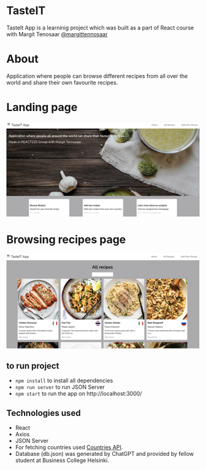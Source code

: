 # TasteIT

TasteIt App is a learninig project which was built as a part of React course with Margit Tenosaar [@margittennosaar](https://www.github.com/margittennosaar)

# About

Application where people can browse different recipes from all over the world and share their own favourite recipes.

# Landing page

![Screenshot](Screenshot.png)

# Browsing recipes page

![Screenshot](Screenshot1.png)

## to run project

- `npm install` to install all dependencies
- `npm run server` to run JSON Server
- `npm start` to run the app on http://localhost:3000/

## Technologies used

- React
- Axios
- JSON Server
- For fetching countries used [Countries API](https://restcountries.com/).
- Database (db.json) was generated by ChatGPT and provided by fellow student at Business College Helsinki.
